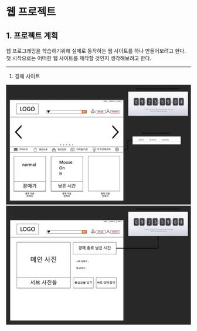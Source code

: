 # 웹 프로젝트 

## 1. 프로젝트 계획 

웹 프로그래밍을 학습하기위해 실제로 동작하는 웹 사이트를 하나 만들어보려고 한다.
첫 시작으로는 어떠한 웹 사이트를 제작할 것인지 생각해보려고 한다. 

---

1. 경매 사이트

![Alt text](/Project_Pictures/Main_page.png)
![Alt text](/Project_Pictures/Item_page.png)

